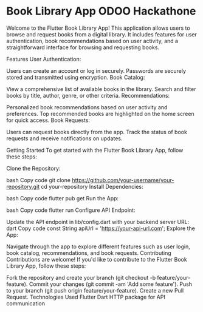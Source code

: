 <H1>Book Library App ODOO Hackathone</H1>

Welcome to the Flutter Book Library App! This application allows users to browse and request books from a digital library. It includes features for user authentication, book recommendations based on user activity, and a straightforward interface for browsing and requesting books.

Features
User Authentication:

Users can create an account or log in securely.
Passwords are securely stored and transmitted using encryption.
Book Catalog:

View a comprehensive list of available books in the library.
Search and filter books by title, author, genre, or other criteria.
Recommendations:

Personalized book recommendations based on user activity and preferences.
Top recommended books are highlighted on the home screen for quick access.
Book Requests:

Users can request books directly from the app.
Track the status of book requests and receive notifications on updates.

Getting Started
To get started with the Flutter Book Library App, follow these steps:

Clone the Repository:

bash
Copy code
git clone https://github.com/your-username/your-repository.git
cd your-repository
Install Dependencies:

bash
Copy code
flutter pub get
Run the App:

bash
Copy code
flutter run
Configure API Endpoint:

Update the API endpoint in lib/config.dart with your backend server URL:
dart
Copy code
const String apiUrl = 'https://your-api-url.com';
Explore the App:

Navigate through the app to explore different features such as user login, book catalog, recommendations, and book requests.
Contributing
Contributions are welcome! If you'd like to contribute to the Flutter Book Library App, follow these steps:

Fork the repository and create your branch (git checkout -b feature/your-feature).
Commit your changes (git commit -am 'Add some feature').
Push to your branch (git push origin feature/your-feature).
Create a new Pull Request.
Technologies Used
Flutter
Dart
HTTP package for API communication
